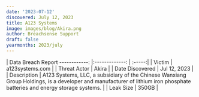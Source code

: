 ```yaml
---
date: '2023-07-12'
discovered: July 12, 2023
title: A123 Systems
image: images/blog/Akira.png
author: Breachsense Support
draft: false
yearmonths: 2023/july
---
```



| Data Breach Report
------------:     |:-------------:    | :-----:|
| Victim      | a123systems.com      | 
| Threat Actor      | Akira      | 
| Date Discovered      | Jul 12, 2023      | 
| Description      | A123 Systems, LLC, a subsidiary of the Chinese Wanxiang Group Holdings, is a developer and manufacturer of lithium iron phosphate batteries and energy storage systems.      | 
| Leak Size      | 350GB      | 

